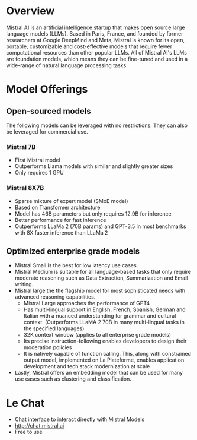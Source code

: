 # Overview

Mistral AI is an artificial intelligence startup that makes open source large language models (LLMs). Based in Paris, France, and founded by former researchers at Google DeepMind and Meta, Mistral is known for its open, portable, customizable and cost-effective models that require fewer computational resources than other popular LLMs. All of Mistral AI's LLMs are foundation models, which means they can be fine-tuned and used in a wide-range of natural language processing tasks.

# Model Offerings

## Open-sourced models
The following models can be leveraged with no restrictions. They can also be leveraged for commercial use.

### Mistral 7B
- First Mistral model
- Outperforms Llama models with similar and slightly greater sizes
- Only requires 1 GPU

### Mistral 8X7B
- Sparse mixture of expert model (SMoE model)
- Based on Transformer architecture
- Model has 46B parameters but only requires 12.9B for inference
- Better performance for fast inference
- Outperforms LLaMa 2 (70B params) and GPT-3.5 in most benchmarks with 8X faster inference than LLaMa 2

## Optimized enterprise grade models
- Mistral Small is the best for low latency use cases.
- Mistral Medium is suitable for all language-based tasks that only require moderate reasoning such as Data Extraction, Summarization and Email writing.
- Mistral large the the flagship model for most sophisticated needs with advanced reasoning capabilities. 
    - Mistral Large approaches the performance of GPT4 
    - Has multi-lingual support in English, French, Spanish, German and Italian with a nuanced understanding for grammar and cultural context. (Outperforms LLaMA 2 70B in many multi-lingual tasks in the specified languages)
    - 32K context window (applies to all enterprise grade models)
    - Its precise instruction-following enables developers to design their moderation policies
    - It is natively capable of function calling. This, along with constrained output model, implemented on La Plateforme, enables application development and tech stack modernization at scale
- Lastly, Mistral offers an embedding model that can be used for many use cases such as clustering and classification. 

# Le Chat
- Chat interface to interact directly with Mistral Models
- <http://chat.mistral.ai>
- Free to use   